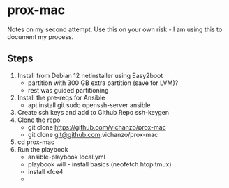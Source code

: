 # prox-mac
Notes on my second attempt.  Use this on your own risk - I am using this to document my process.

## Steps
1) Install from Debian 12 netinstaller using Easy2boot
   - partition with 300 GB extra partition (save for LVM)?
   - rest was guided partitioning
2) Install the pre-reqs for Ansible
   - apt install git sudo openssh-server ansible  
3) Create ssh keys and add to Github Repo
   ssh-keygen
4) Clone the repo
   - git clone https://github.com/vichanzo/prox-mac
   - git clone git@github.com:vichanzo/prox-mac
5) cd prox-mac
6) Run the playbook
   - ansible-playbook local.yml
   - playbook will - install basics (neofetch htop tmux)
   - install xfce4
   - 
